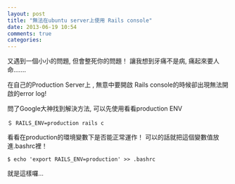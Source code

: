 ```yaml
---
layout: post
title: "無法在ubuntu server上使用 Rails console"
date: 2013-06-19 10:54
comments: true
categories:
---
```


又遇到一個小小的問題, 但會整死你的問題！ 讓我想到牙痛不是病, 痛起來要人命.......

在自己的Production Server上 , 無意中要開啟 Rails console的時候卻出現無法開啟的error log!

問了Google大神找到解決方法, 可以先使用看看production ENV

    ＄ RAILS_ENV=production rails c

看看在production的環境變數下是否能正常運作！ 可以的話就把這個變數值放進.bashrc裡！

    $ echo 'export RAILS_ENV=production' >> .bashrc

就是這樣囉...